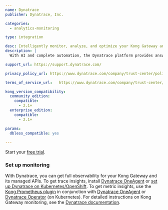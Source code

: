 ```yaml
---
name: Dynatrace  
publisher: Dynatrace, Inc.

categories:
  - analytics-monitoring

type: integration

desc: Intelligently monitor, analyze, and optimize your Kong Gateway and its managed APIs.
description: | 
  With AI and complete automation, the Dynatrace platform provides answers, not just data, about the performance of applications, the underlying infrastructure, and users’ experience. That’s why many of the world’s largest enterprises trust Dynatrace to modernize and automate enterprise cloud operations, release better software faster, and deliver unrivaled digital experiences.  

support_url: https://support.dynatrace.com/

privacy_policy_url: https://www.dynatrace.com/company/trust-center/policies/recruitment-privacy-notice/

terms_of_service_url: 	https://www.dynatrace.com/company/trust-center/terms-of-use/

kong_version_compatibility:
  community_edition:
    compatible:
      - 2.1+
  enterprise_edition:
    compatible:
      - 2.1+

params:
  dbless_compatible: yes
  
---
```


Start your [free trial](https://www.dynatrace.com/trial/).

### Set up monitoring

With Dynatrace, you can get full observability for your Kong Gateway and its managed APIs.
To get trace insights, install [Dynatrace OneAgent]( https://www.dynatrace.com/support/help/shortlink/oneagent-hub/) or [set up Dynatrace on Kubernetes/OpenShift](https://www.dynatrace.com/support/help/shortlink/kubernetes-hub).
To get metric insights, use the [Kong Prometheus plugin]( https://docs.konghq.com/hub/kong-inc/prometheus/) in conjunction with [Dynatrace OneAgent]( https://www.dynatrace.com/support/help/shortlink/oneagent-hub/) or [Dynatrace Operator]( https://www.dynatrace.com/support/help/shortlink/monitor-prometheus-metrics/) (on Kubernetes).
For detailed instructions on Kong Gateway monitoring, see the [Dynatrace documentation](https://www.dynatrace.com/support/help/shortlink/kong-gateway).
